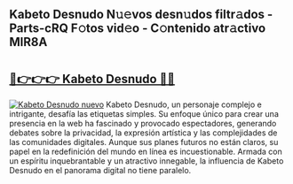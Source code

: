 ## Kabeto Desnudo N𝚞𝚎vos desn𝚞dos filtr𝚊dos - Parts-cRQ F𝚘tos vid𝚎o - C𝚘ntenido atr𝚊ctivo MlR8A

# <h2><a href="http://mbb3iy.tromn.icu/?c=Kabeto+Desnudo">🔗👉👉👉 Kabeto Desnudo 🔗🔗</a></h2>

[![Kabeto Desnudo nuevo](https://i.imgur.com/pEAQMta.gif)](http://mbb3iy.tromn.icu/?c=Kabeto+Desnudo)
Kabeto Desnudo, un personaje complejo e intrigante, desafía las etiquetas simples. Su enfoque único para crear una presencia en la web ha fascinado y provocado espectadores, generando debates sobre la privacidad, la expresión artística y las complejidades de las comunidades digitales. Aunque sus planes futuros no están claros, su papel en la redefinición del mundo en línea es incuestionable. Armada con un espíritu inquebrantable y un atractivo innegable, la influencia de Kabeto Desnudo en el panorama digital no tiene paralelo.
